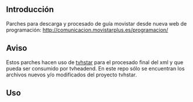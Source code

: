 ## Introducción

Parches para descarga y procesado de guía movistar desde nueva web de programación: http://comunicacion.movistarplus.es/programacion/

## Aviso
Estos parches hacen uso de [tvhstar](https://github.com/LuisPalacios/tvhstar) para el procesado final del xml y que pueda ser consumido por tvheadend.
En este repo sólo se encuentran los archivos nuevos y/o modificados del proyecto tvhstar.

## Uso

